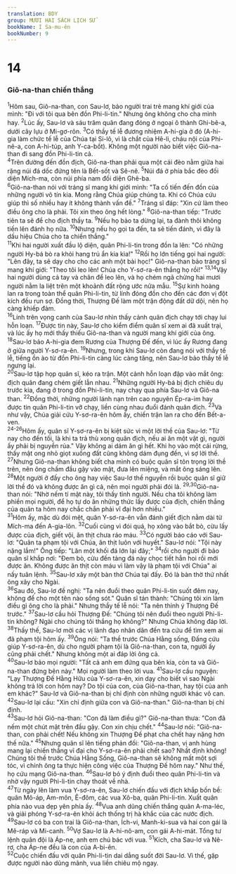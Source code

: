 ```yaml
---
translation: BDY
group: MƯƠI HAI SÁCH LỊCH SỬ
bookName: I Sa-mu-ên 
bookNumber: 9
---
```


<div class="title"><h1>14</h1><h3>Giô-na-than chiến thắng</h3></div>
<span class="verse 1sa_14_1"><sup>1</sup>Hôm sau, Giô-na-than, con Sau-lơ, bảo người trai trẻ mang khí giới của mình: &#34;Đi với tôi qua bên đồn Phi-li-tin.&#34; Nhưng ông không cho cha mình hay. </span>
<span class="verse 1sa_14_2"><sup>2</sup>Lúc ấy, Sau-lơ và sáu trăm quân đang đóng ở ngoại ô thành Ghi-bê-a, dưới cây lựu ở Mi-gơ-rôn. </span>
<span class="verse 1sa_14_3"><sup>3</sup>Có thầy tế lễ đương nhiệm A-hi-gia ở đó (A-hi-gia làm chức tế lễ của Chúa tại Si-lô, vì là chắt của Hê-li, cháu nội của Phi-nê-a, con A-hi-túp, anh Y-ca-bốt). Không một người nào biết việc Giô-na-than đi sang đồn Phi-li-tin cả.<br/></span>
<span class="verse 1sa_14_4"><sup>4</sup>Trên đường đến đồn địch, Giô-na-than phải qua một cái đèo nằm giữa hai rặng núi đá dốc đứng tên là Bết-sốt và Sê-nê. </span>
<span class="verse 1sa_14_5"><sup>5</sup>Núi đá ở phía bắc đèo đối diện Mích-ma, còn núi phía nam đối diện Ghê-ba.<br/></span>
<span class="verse 1sa_14_6"><sup>6</sup>Giô-na-than nói với tráng sĩ mang khí giới mình: &#34;Ta cố tiến đến đồn của những người vô tín kia. Mong rằng Chúa giúp chúng ta. Khi có Chúa cứu giúp thì số nhiều hay ít không thành vấn đề.&#34; </span>
<span class="verse 1sa_14_7"><sup>7</sup>Tráng sĩ đáp: &#34;Xin cứ làm theo điều ông cho là phải. Tôi xin theo ông hết lòng.&#34; </span>
<span class="verse 1sa_14_8"><sup>8</sup>Giô-na-than tiếp: &#34;Trước tiên ta sẽ để cho địch thấy ta. </span>
<span class="verse 1sa_14_9"><sup>9</sup>Nếu họ bảo ta dừng lại, ta đành thôi không tiến lên đánh họ nữa. </span>
<span class="verse 1sa_14_10"><sup>10</sup>Nhưng nếu họ gọi ta đến, ta sẽ tiến đánh, vì đây là dấu hiệu Chúa cho ta chiến thắng.&#34;<br/></span>
<span class="verse 1sa_14_11"><sup>11</sup>Khi hai người xuất đầu lộ diện, quân Phi-li-tin trong đồn la lên: &#34;Có những người Hy-bá bò ra khỏi hang trú ẩn kia kìa!&#34; </span>
<span class="verse 1sa_14_12"><sup>12</sup>Rồi họ lớn tiếng gọi hai người: &#34;Lên đây, ta sẽ dạy cho cho các anh một bài học!&#34; Giô-na-than bảo tráng sĩ mang khí giới: &#34;Theo tôi leo lên! Chúa cho Y-sơ-ra-ên thắng họ rồi!&#34; </span>
<span class="verse 1sa_14_13 1sa_14_14"><sup>13,14</sup>Vậy hai người dùng cả tay và chân để leo lên, và họ chém ngã chừng hai mươi người nằm la liệt trên một khoảnh đất rộng ước nửa mẫu. </span>
<span class="verse 1sa_14_15"><sup>15</sup>Sự kinh hoàng lan ra trong toàn thể quân Phi-li-tin, từ lính đóng đồn cho đến các đơn vị đột kích đều run sợ. Đồng thời, Thượng Đế làm một trận động đất dữ dội, nên họ càng khiếp đảm.<br/></span>
<span class="verse 1sa_14_16"><sup>16</sup>Lính trên vọng canh của Sau-lơ nhìn thấy cảnh quân địch chạy tới chạy lui hỗn loạn. </span>
<span class="verse 1sa_14_17"><sup>17</sup>Được tin này, Sau-lơ cho kiểm điểm quân sĩ xem ai đã xuất trại, và lúc ấy họ mới thấy thiếu Giô-na-than và người mang khí giới của ông. </span>
<span class="verse 1sa_14_18"><sup>18</sup>Sau-lơ bảo A-hi-gia đem Rương của Thượng Đế đến, vì lúc ấy Rương đang ở giữa người Y-sơ-ra-ên. </span>
<span class="verse 1sa_14_19"><sup>19</sup>Nhưng, trong khi Sau-lơ còn đang nói với thầy tế lễ, tiếng ồn ào từ đồn Phi-li-tin càng lúc càng tăng, nên Sau-lơ bảo thầy tế lễ ngưng lại.<br/></span>
<span class="verse 1sa_14_20"><sup>20</sup>Sau-lơ tập họp quân sĩ, kéo ra trận. Một cảnh hỗn loạn đập vào mắt ông: địch quân đang chém giết lẫn nhau. </span>
<span class="verse 1sa_14_21"><sup>21</sup>Những người Hy-bá bị địch chiêu dụ trước kia, đang ở trong đồn Phi-li-tin, nay chạy qua phía Sau-lơ và Giô-na than. </span>
<span class="verse 1sa_14_22"><sup>22</sup>Đồng thời, những người lánh nạn trên cao nguyên Ép-ra-im hay được tin quân Phi-li-tin vỡ chạy, liền cùng nhau đuổi đánh quân địch. </span>
<span class="verse 1sa_14_23"><sup>23</sup>Và như vậy, Chúa giải cứu Y-sơ-ra-ên hôm ấy, chiến trận lan ra cho đến Bết-a-ven.<br/></span>
<span class="verse 1sa_14_24 1sa_14_25 1sa_14_26"><sup>24-26</sup>Hôm ấy, quân sĩ Y-sơ-ra-ên bị kiệt sức vì một lời thề của Sau-lơ: &#34;Từ nay cho đến tối, là khi ta trả thù xong quân địch, nếu ai ăn một vật gì, người ấy phải bị nguyền rủa.&#34; Vậy không ai dám ăn gì hết. Khi họ vào một cái rừng, thấy mật ong nhỏ giọt xuống đất cũng không dám đụng đến, vì sợ lời thề. </span>
<span class="verse 1sa_14_27"><sup>27</sup>Nhưng Giô-na-than không biết cha mình có buộc quân sĩ tôn trọng lời thề trên, nên ông chấm đầu gậy vào mật, đưa lên miệng, và mắt ông sáng lên. </span>
<span class="verse 1sa_14_28"><sup>28</sup>Một người ở đấy cho ông hay việc Sau-lơ thề nguyền rồi buộc quân sĩ giữ lời thề đó và không được ăn gì cả, nên mọi người phải đói lả. </span>
<span class="verse 1sa_14_29 1sa_14_30"><sup>29,30</sup>Giô-na-than nói: &#34;Nhờ nếm tí mật này, tôi thấy tỉnh người. Nếu cha tôi không làm phiền mọi người, để họ tự do ăn những thức lấy được của địch, chiến thắng của quân ta hôm nay chắc chắn phải vĩ đại hơn nhiều.&#34;<br/></span>
<span class="verse 1sa_14_31"><sup>31</sup>Hôm ấy, mặc dù đói mệt, quân Y-sơ-ra-ên vẫn đánh giết địch nằm dài từ Mích-ma đến A-gia-lôn. </span>
<span class="verse 1sa_14_32"><sup>32</sup>Cuối cùng vì đói quá, họ xông vào bắt bò, cừu lấy được của địch, giết vội, ăn thịt chưa ráo máu. </span>
<span class="verse 1sa_14_33"><sup>33</sup>Có người báo cáo với Sau-lơ: &#34;Quân ta phạm tội với Chúa, ăn thịt luôn với huyết.&#34; Sau-lơ nói: &#34;Tội này nặng lắm!&#34; Ông tiếp: &#34;Lăn một khối đá lớn lại đây;&#34; </span>
<span class="verse 1sa_14_34"><sup>34</sup>rồi cho người đi bảo quân sĩ khắp nơi: &#34;Đem bò, cừu đến tảng đá này chọc tiết hẳn hoi rồi mới được ăn. Không được ăn thịt còn máu vì làm vậy là phạm tội với Chúa&#34; ai nấy tuân lệnh. </span>
<span class="verse 1sa_14_35"><sup>35</sup>Sau-lơ xây một bàn thờ Chúa tại đấy. Đó là bàn thờ thứ nhất ông xây cho Ngài.<br/></span>
<span class="verse 1sa_14_36"><sup>36</sup>Sau đó, Sau-lơ đề nghị: &#34;Ta nên đuổi theo quân Phi-li-tin suốt đêm nay, không để cho một tên nào sống sót.&#34; Quân sĩ tán thành: &#34;Chúng tôi xin làm điều gì ông cho là phải.&#34; Nhưng thầy tế lễ nói: &#34;Ta nên thỉnh ý Thượng Đế trước.&#34; </span>
<span class="verse 1sa_14_37"><sup>37</sup>Sau-lơ cầu hỏi Thượng Đế: &#34;Chúng tôi nên đuổi theo người Phi-li-tin không? Ngài cho chúng tôi thắng họ không?&#34; Nhưng Chúa không đáp lời. </span>
<span class="verse 1sa_14_38"><sup>38</sup>Thấy thế, Sau-lơ mời các vị lãnh đạo nhân dân đến tra cứu để tìm xem ai đã phạm tội hôm ấy. </span>
<span class="verse 1sa_14_39"><sup>39</sup>Ông nói: &#34;Ta thề trước Chúa Hằng sống, Đấng cứu giúp Y-sơ-ra-ên, dù cho người phạm tội là Giô-na-than, con ta, người ấy cũng phải chết.&#34; Nhưng không một ai đáp lời ông cả.<br/></span>
<span class="verse 1sa_14_40"><sup>40</sup>Sau-lơ bảo mọi người: &#34;Tất cả anh em đứng qua bên kia, còn ta và Giô-na-than đứng bên này.&#34; Mọi người làm theo lời vua. </span>
<span class="verse 1sa_14_41"><sup>41</sup>Sau-lơ cầu nguyện: &#34;Lạy Thượng Đế Hằng Hữu của Y-sơ-ra-ên, xin dạy cho biết vì sao Ngài không trả lời con hôm nay? Do tội của con, của Giô-na-than, hay tội của anh em khác?&#34; Sau-lơ và Giô-na-than bị chỉ định còn những người khác vô can. </span>
<span class="verse 1sa_14_42"><sup>42</sup>Sau-lơ lại cầu: &#34;Xin chỉ định giữa con và Giô-na-than.&#34; Giô-na-than bị chỉ định.<br/></span>
<span class="verse 1sa_14_43"><sup>43</sup>Sau-lơ hỏi Giô-na-than: &#34;Con đã làm điều gì?&#34; Giô-na-than thưa: &#34;Con đã nếm một chút mật trên đầu gậy. Con xin chịu chết.&#34; </span>
<span class="verse 1sa_14_44"><sup>44</sup>Sau-lơ nói: &#34;Giô-na-than, con phải chết! Nếu không xin Thượng Đế phạt cha chết hay nặng hơn thế nữa.&#34; </span>
<span class="verse 1sa_14_45"><sup>45</sup>Nhưng quân sĩ lên tiếng phản đối: &#34;Giô-na-than, vị anh hùng mang lại chiến thắng vĩ đại cho Y-sơ-ra-ên phải chết sao? Nhất định không! Chúng tôi thề trước Chúa Hằng Sống, Giô-na-than sẽ không mất một sợi tóc, vì chính ông ta thực hiện công việc của Thượng Đế hôm nay.&#34; Như thế, họ cứu mạng Giô-na-than. </span>
<span class="verse 1sa_14_46"><sup>46</sup>Sau-lơ bỏ ý định đuổi theo quân Phi-li-tin và nhờ vậy người Phi-li-tin chạy thoát về nhà.<br/></span>
<span class="verse 1sa_14_47"><sup>47</sup>Từ ngày lên làm vua Y-sơ-ra-ên, Sau-lơ chiến đấu với địch khắp bốn bề: quân Mô-áp, Am-môn, Ê-đôm, các vua Xô-ba, quân Phi-li-tin. Xuất quân phía nào vua dẹp yên phía ấy. </span>
<span class="verse 1sa_14_48"><sup>48</sup>Vua anh dũng chiến thắng quân A-ma-léc, và giải phóng Y-sơ-ra-ên khỏi ách thống trị hà khắc của các nước địch.<br/></span>
<span class="verse 1sa_14_49"><sup>49</sup>Sau-lơ có ba con trai là Giô-na-than, Ích-vi, Manh-ki-sua và hai con gái là Mê-ráp và Mi-canh. </span>
<span class="verse 1sa_14_50"><sup>50</sup>Vợ Sau-lơ là A-hi-nô-am, con gái A-hi-mát. Tổng tư lệnh quân đội là Áp-ne, anh em chú bác với vua. </span>
<span class="verse 1sa_14_51"><sup>51</sup>Kích, cha Sau-lơ và Nê-rơ, cha Áp-ne đều là con của A-bi-ên.<br/></span>
<span class="verse 1sa_14_52"><sup>52</sup>Cuộc chiến đấu với quân Phi-li-tin dai dẳng suốt đời Sau-lơ. Vì thế, gặp được người nào dũng mãnh, vua liền chiêu mộ ngay.</span>
